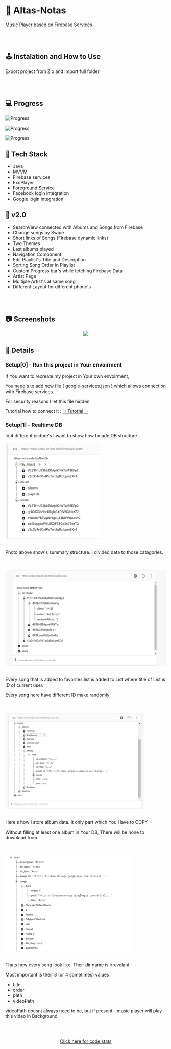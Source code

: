 # 🎵  Altas-Notas
Music Player based on Firebase Services


<br /><br/>
## 🕹️ Instalation and How to Use
Export project from Zip and Import full folder


<br /><br/>


## 💻 Progress
 ![Progress](https://progress-bar.dev/100/?title=v1.00&width=200&color=B076CA)
 
 ![Progress](https://progress-bar.dev/100/?title=v1.10&width=200&color=9D55BD)
 
 ![Progress](https://progress-bar.dev/80/?title=v1.50&width=200&color=730DA1)


## 👾 Tech Stack
* Java
* MVVM
* Firebase services
* ExoPlayer
* Foreground Service
* Facebook login integration 
* Google login integration 



## 🚀 v2.0
* SearchView connected with Albums and Songs from Firebase
* Change songs by Swipe
* Short links of Songs (Firebase dynamic links)
* Two Themes
* Last albums played
* Navigation Component
* Edit Playlist's Title and Description
* Sorting Song Order in Playlist
* Custom Progress bar's while fetching Firebase Data
* Artist Page
* Multiple Artist's at same song
* Different Layout for different phone's


<br /><br/>
## 📷 Screenshots

<p align="center">
<img src="video.gif" width="270px">
</p>

## 🌊 Details


### Setup[0] -  Run this project in Your envoirment


If You want to recreate my project in Your own envoirment,

<p>You need's to add new file ( google-services.json ) which allows connection with Firebase services. </p>
<p>For security reasons I let this file hidden.</p>
<p>Tutorial how to connect it : <a href="https://firebase.google.com/docs/android/setup"> ✨ Tutorial ✨ </a></p>


### Setup[1] - Realtime DB

In 4 different picture's I want to show how I made DB structure


<div> <img  src="photo_1.png" height="300" /> </div>
<br/>
 <p>Photo above show's summary structure. I divided data to those catagories. </p>
<br/><br/>




<div> <img  src="photo_2.png" height="300"  /> </div>
<br/>
<p>Every song that is added to favorites list is added to List where title of List is ID of current user. </p>
<p>Every song here have different ID make randomly  </p>
<br/><br/>


<div> <img  src="photo_3.png" height="300" /> </div>
 <br/>
 <p>Here's how I store album data. It only part which You Have to COPY</p>
 <p>Without filling at least one album in Your DB, There will be none to download from.</p>
 <br/><br/>


<div> <img  src="photo_4.png" height="300" /> </div>
 <br/>
 <p>Thats how every song look like. Their dir name is irrevelant. </p>
 <p>Most important is their 3 (or 4 sometimes) values </p>
 
 *  title
 *  order
 *  path
 *  videoPath 

<p>videoPath doesnt always need to be, but if present - music player will play this video in Background</p>
 <br/><br/>



<p align="center">
<a href="https://api.codetabs.com/v1/loc?github=polonez-byte-112/Altas-Notas">Click here for code stats</a>
</p>

